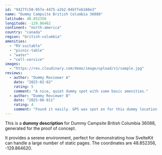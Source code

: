 ```yaml
---
id: "9427fc50-057e-4475-a2b2-04bffeb160e3"
name: "Dummy Campsite British Columbia 36088"
latitude: 48.852356
longitude: -129.86462
continent: "north-america"
country: "canada"
region: "british-columbia"
amenities:
  - "RV-suitable"
  - "picnic-table"
  - "water"
  - "cell-service"
images:
  - "https://res.cloudinary.com/demo/image/upload/v1/sample.jpg"
reviews:
  - author: "Dummy Reviewer A"
    date: "2025-02-02"
    rating: 5
    comment: "A nice, quiet dummy spot with some basic amenities."
  - author: "Dummy Reviewer B"
    date: "2025-06-011"
    rating: 4
    comment: "Found it easily. GPS was spot on for this dummy location."
---
```


This is a **dummy description** for Dummy Campsite British Columbia 36088, generated for the proof of concept.

It provides a serene environment, perfect for demonstrating how SvelteKit can handle a large number of static pages. The coordinates are 48.852356, -129.864620.
